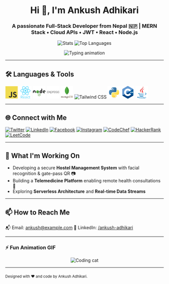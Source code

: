 <h1 align="center">Hi 👋, I'm Ankush Adhikari</h1>
<h3 align="center">A passionate Full‑Stack Developer from Nepal 🇳🇵 | MERN Stack • Cloud APIs • JWT • React • Node.js</h3>

<p align="center">
  <img src="https://github-readme-stats.vercel.app/api?username=ankush321-collab&show_icons=true&theme=radical" alt="Stats" />
  <img src="https://github-readme-stats.vercel.app/api/top-langs/?username=ankush321-collab&layout=compact&theme=radical" alt="Top Languages" />
</p>

<!-- Animated Tech Stack -->
<p align="center">
  <img src="https://readme-typing-svg.herokuapp.com?size=24&color=00FF00&lines=🚀+React+|+Node.js+|+Express+|+MongoDB;🎯+Redux+|+Tailwind+|+JWT+|+Firebase" alt="Typing animation" />
</p>

---

## 🛠️ Languages & Tools  
<p align="left">
  <img src="https://raw.githubusercontent.com/devicons/devicon/master/icons/javascript/javascript-original.svg"     alt="JavaScript" width="40" height="40" />
  <img src="https://raw.githubusercontent.com/devicons/devicon/master/icons/react/react-original-wordmark.svg"        alt="React" width="40" height="40" />
  <img src="https://raw.githubusercontent.com/devicons/devicon/master/icons/nodejs/nodejs-original-wordmark.svg"      alt="Node.js" width="40" height="40" />
  <img src="https://raw.githubusercontent.com/devicons/devicon/master/icons/express/express-original-wordmark.svg"      alt="Express" width="40" height="40" />
  <img src="https://raw.githubusercontent.com/devicons/devicon/master/icons/mongodb/mongodb-original-wordmark.svg"      alt="MongoDB" width="40" height="40" />
  <img src="https://www.vectorlogo.zone/logos/tailwindcss/tailwindcss-icon.svg"                                        alt="Tailwind CSS" width="40" height="40" />
  <img src="https://raw.githubusercontent.com/devicons/devicon/master/icons/python/python-original.svg"                  alt="Python" width="40" height="40" />
  <img src="https://raw.githubusercontent.com/devicons/devicon/master/icons/cplusplus/cplusplus-original.svg"            alt="C++" width="40" height="40" />
  <img src="https://raw.githubusercontent.com/devicons/devicon/master/icons/java/java-original.svg"                      alt="Java" width="40" height="40" />
</p>

---

## 🌐 Connect with Me  
<p align="left">
  <a href="https://twitter.com/ankush" target="_blank"><img src="https://img.shields.io/twitter/follow/ankush?logo=twitter&style=for-the-badge" alt="Twitter"></a>
  <a href="https://linkedin.com/in/ankush-adhikari" target="_blank"><img src="https://img.shields.io/badge/LinkedIn-Ankush-blue?style=for-the-badge&logo=linkedin" alt="LinkedIn"></a>
  <a href="https://fb.com/ankush.adhikari" target="_blank"><img src="https://img.shields.io/badge/Facebook-Ankush-blue?style=for-the-badge&logo=facebook" alt="Facebook"></a>
  <a href="https://instagram.com/adhikariankush" target="_blank"><img src="https://img.shields.io/badge/Instagram-@adhikariankush-E4405F?style=for-the-badge&logo=instagram" alt="Instagram"></a>
  <a href="https://www.codechef.com/users/ankushadhikari" target="_blank"><img src="https://img.shields.io/badge/CodeChef-ankushadhikari-ff9800?style=for-the-badge&logo=codechef" alt="CodeChef"></a>
  <a href="https://www.hackerrank.com/ankushadhikari" target="_blank"><img src="https://img.shields.io/badge/HackerRank-ankushadhikari-2EC866?style=for-the-badge&logo=hackerrank" alt="HackerRank"></a>
  <a href="https://leetcode.com/ankushadhikari321" target="_blank"><img src="https://img.shields.io/badge/LeetCode-ankushadhikari31-FE7A16?style=for-the-badge&logo=leetcode" alt="LeetCode"></a>
</p>

---

## 🔭 What I'm Working On  
- Developing a secure **Hostel Management System** with facial recognition & gate-pass QR 📷  
- Building a **Telemedicine Platform** enabling remote health consultations 💊  
- Exploring **Serverless Architecture** and **Real-time Data Streams**

---

## 📫 How to Reach Me  
<p align="left">
  📬 Email: <a href="mailto:ankush@example.com">ankush@example.com</a>  
  💼 LinkedIn: <a href="https://linkedin.com/in/ankush-adhikari">/ankush-adhikari</a>  
</p>

---

### ⚡ Fun Animation GIF  
<p align="center">
  <img src="https://media.giphy.com/media/hvRJCLFzcasrR4ia7z/giphy.gif" alt="Coding cat" width="300" />
</p>

---

<sub>Designed with ❤️ and code by Ankush Adhikari.</sub>

